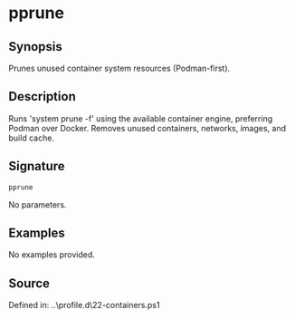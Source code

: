 # pprune

## Synopsis

Prunes unused container system resources (Podman-first).

## Description

Runs 'system prune -f' using the available container engine, preferring Podman over Docker.
        Removes unused containers, networks, images, and build cache.

## Signature

```powershell
pprune
```

No parameters.

## Examples

No examples provided.

## Source

Defined in: ..\profile.d\22-containers.ps1
